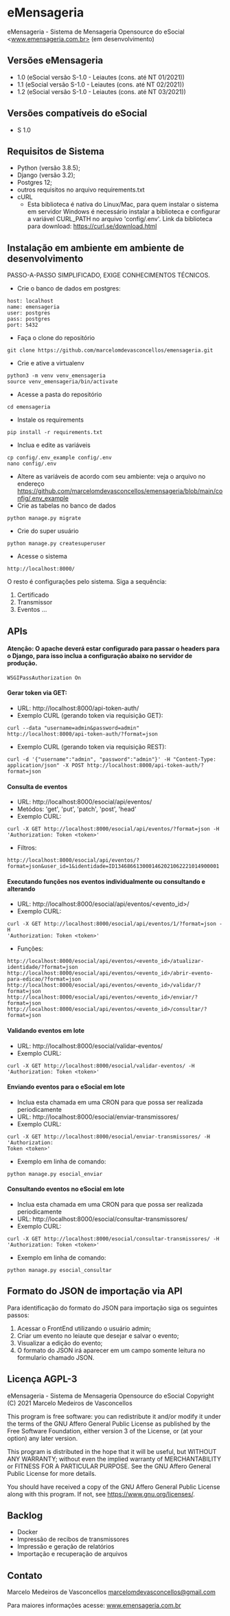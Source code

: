 # eMensageria

eMensageria - Sistema de Mensageria Opensource do eSocial <www.emensageria.com.br>
(em desenvolvimento)

## Versões eMensageria

- 1.0 (eSocial versão S-1.0 - Leiautes (cons. até NT 01/2021))
- 1.1 (eSocial versão S-1.0 - Leiautes (cons. até NT 02/2021))
- 1.2 (eSocial versão S-1.0 - Leiautes (cons. até NT 03/2021))

## Versões compatíveis do eSocial

- S 1.0

## Requisitos de Sistema

- Python (versão 3.8.5);
- Django (versão 3.2);
- Postgres 12;
- outros requisitos no arquivo requirements.txt
- cURL
  - Esta biblioteca é nativa do Linux/Mac, para quem instalar o sistema em servidor Windows é necessário instalar a biblioteca e configurar a variável CURL_PATH no arquivo 'config/.env'. Link da biblioteca para download: https://curl.se/download.html

## Instalação em ambiente em ambiente de desenvolvimento
PASSO-A-PASSO SIMPLIFICADO, EXIGE CONHECIMENTOS TÉCNICOS.

- Crie o banco de dados em postgres:
```
host: localhost
name: emensageria
user: postgres
pass: postgres
port: 5432
```
- Faça o clone do repositório
```
git clone https://github.com/marcelomdevasconcellos/emensageria.git
```
- Crie e ative a virtualenv
```
python3 -m venv venv_emensageria
source venv_emensageria/bin/activate
```
- Acesse a pasta do repositório
```
cd emensageria
```
- Instale os requirements
```
pip install -r requirements.txt
```
- Inclua e edite as variáveis
```
cp config/.env_example config/.env
nano config/.env
```
- Altere as variáveis de acordo com seu ambiente: veja o arquivo no endereço https://github.com/marcelomdevasconcellos/emensageria/blob/main/config/.env_example
- Crie as tabelas no banco de dados
```
python manage.py migrate
```
- Crie do super usuário
```
python manage.py createsuperuser
```
- Acesse o sistema
```
http://localhost:8000/
```

O resto é configurações pelo sistema. Siga a sequência:

1. Certificado
2. Transmissor
3. Eventos ...

## APIs

#### Atenção: O apache deverá estar configurado para passar o headers para o Django, para isso inclua a configuração abaixo no servidor de produção.

```
WSGIPassAuthorization On
```

#### Gerar token via GET:
- URL: http://localhost:8000/api-token-auth/
- Exemplo CURL (gerando token via requisição GET):
```
curl --data "username=admin&password=admin"
http://localhost:8000/api-token-auth/?format=json
```

- Exemplo CURL (gerando token via requisição REST):
```
curl -d '{"username":"admin", "password":"admin"}' -H "Content-Type:
application/json" -X POST http://localhost:8000/api-token-auth/?format=json
```

#### Consulta de eventos
- URL: http://localhost:8000/esocial/api/eventos/
- Metódos: 'get', 'put', 'patch', 'post', 'head'
- Exemplo CURL:
```
curl -X GET http://localhost:8000/esocial/api/eventos/?format=json -H
'Authorization: Token <token>'
```
- Filtros:
```
http://localhost:8000/esocial/api/eventos/?format=json&user_id=1&identidade=ID1346866130001462021062221014900001
```

#### Executando funções nos eventos individualmente ou consultando e alterando
- URL: http://localhost:8000/esocial/api/eventos/<evento_id>/
- Exemplo CURL:
```
curl -X GET http://localhost:8000/esocial/api/eventos/1/?format=json -H
'Authorization: Token <token>'
```
- Funções:
```
http://localhost:8000/esocial/api/eventos/<evento_id>/atualizar-identidade/?format=json
http://localhost:8000/esocial/api/eventos/<evento_id>/abrir-evento-para-edicao/?format=json
http://localhost:8000/esocial/api/eventos/<evento_id>/validar/?format=json
http://localhost:8000/esocial/api/eventos/<evento_id>/enviar/?format=json
http://localhost:8000/esocial/api/eventos/<evento_id>/consultar/?format=json
```

#### Validando eventos em lote
- URL: http://localhost:8000/esocial/validar-eventos/
- Exemplo CURL:
```
curl -X GET http://localhost:8000/esocial/validar-eventos/ -H
'Authorization: Token <token>'
```

#### Enviando eventos para o eSocial em lote
- Inclua esta chamada em uma CRON para que possa ser realizada periodicamente
- URL: http://localhost:8000/esocial/enviar-transmissores/
- Exemplo CURL:
```
curl -X GET http://localhost:8000/esocial/enviar-transmissores/ -H 'Authorization:
Token <token>'
```
- Exemplo em linha de comando:
```
python manage.py esocial_enviar
```


#### Consultando eventos no eSocial em lote
- Inclua esta chamada em uma CRON para que possa ser realizada periodicamente
- URL: http://localhost:8000/esocial/consultar-transmissores/
- Exemplo CURL:
```
curl -X GET http://localhost:8000/esocial/consultar-transmissores/ -H
'Authorization: Token <token>'
```
- Exemplo em linha de comando:
```
python manage.py esocial_consultar
```

## Formato do JSON de importação via API

Para identificação do formato do JSON para importação siga os seguintes passos:

1. Acessar o FrontEnd utilizando o usuário admin;
2. Criar um evento no leiaute que desejar e salvar o evento;
3. Visualizar a edição do evento;
4. O formato do JSON irá aparecer em um campo somente leitura no formulario chamado JSON. 

## Licença AGPL-3

eMensageria - Sistema de Mensageria Opensource do eSocial
Copyright (C) 2021  Marcelo Medeiros de Vasconcellos

This program is free software: you can redistribute it and/or modify
it under the terms of the GNU Affero General Public License as
published by the Free Software Foundation, either version 3 of the
License, or (at your option) any later version.

This program is distributed in the hope that it will be useful,
but WITHOUT ANY WARRANTY; without even the implied warranty of
MERCHANTABILITY or FITNESS FOR A PARTICULAR PURPOSE.  See the
GNU Affero General Public License for more details.

You should have received a copy of the GNU Affero General Public License
along with this program.  If not, see <https://www.gnu.org/licenses/>.

## Backlog

- Docker
- Impressão de recibos de transmissores
- Impressão e geração de relatórios
- Importação e recuperação de arquivos

## Contato

Marcelo Medeiros de Vasconcellos <marcelomdevasconcellos@gmail.com>

Para maiores informações acesse: www.emensageria.com.br
